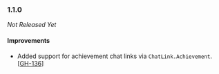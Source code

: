 ### 1.1.0

_Not Released Yet_

#### Improvements

- Added support for achievement chat links via `ChatLink.Achievement`. [[GH-136](https://github.com/GW2ToolBelt/GW2ChatLinks/issues/136)]